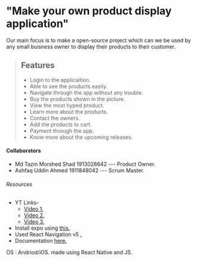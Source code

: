 # "Make your own product display application"

Our main focus is to make a open-source project which can we be used by any small buisness owner to display their products to their customer.  


> ## Features
>
> -  Login to the applicaition. 
> -  Able to see the products easily.
> -  Navigate through the app without any trouble. 
> -  Buy the products shown in the picture.
> -  View the most hyped product.
> -  Learn more about the products.
> -  Contact the owners. 
> -  Add the products to cart. 
> -  Payment through the app. 
> -  Know more about the upcoming releases. 

#### Collaborators 

- Md Tazin Morshed Shad 1913028642  --- Product Owner.
- Ashfaq Uddin Ahmed 1911848042  --- Scrum Master.

###### Resources 
- YT Links- 
    - [Video 1.](https://youtu.be/Hf4MJH0jDb4)
    - [Video 2.](https://www.youtube.com/watch?v=_K41vd_W2qE)
    - [Video 3.](https://www.youtube.com/watch?v=NxJCSI7a8wk)
- Install expo using [this.](https://docs.expo.io/get-started/installation/)
- Used React Navigation v5 [.](https://reactnavigation.org/blog/2020/02/06/react-navigation-5.0/)
- Documentation [here.](https://reactnative.dev/docs/getting-started)

OS : Andriod/iOS. 
made using React Native and JS. 



